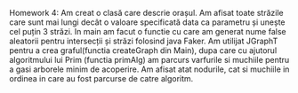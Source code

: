 Homework 4:
Am creat o clasă care descrie orașul.
Am afisat toate străzile care sunt mai lungi decât o valoare specificată data ca parametru și unește cel puțin 3 străzi.
In main am facut o functie cu care am generat nume false aleatorii pentru intersecții și străzi folosind java Faker.
Am utilijat JGraphT pentru a crea graful(functia createGraph din Main), dupa care cu ajutorul algoritmului lui Prim (functia primAlg) am parcurs varfurile si muchiile pentru a gasi arborele minim de acoperire. Am afisat atat nodurile, cat si muchiile in ordinea in care au fost parcurse de catre algoritm.